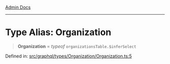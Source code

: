[Admin Docs](/)

***

# Type Alias: Organization

> **Organization** = *typeof* `organizationsTable.$inferSelect`

Defined in: [src/graphql/types/Organization/Organization.ts:5](https://github.com/Sourya07/talawa-api/blob/cfbd515d04ffba748b09232a33807f1845dd1878/src/graphql/types/Organization/Organization.ts#L5)

